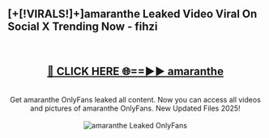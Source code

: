 <h2>[+[!VIRALS!]+]amaranthe Leaked Video Viral On Social X Trending Now - fihzi</h2>
<br>
<div align="center">
<h2><a href="https://libra.edu.pl?amaranthe" rel="nofollow">🔴 CLICK HERE 🌐==►► amaranthe</a></h2>
<br>
Get amaranthe OnlyFans leaked all content. Now you can access all videos and pictures of amaranthe OnlyFans. New Updated Files 2025!
<br>
<br>
<a href="https://libra.edu.pl?amaranthe" rel="nofollow" data-target="animated-image.originalLink"><img src="https://i.ibb.co.com/WyWwxjT/player-gif2.gif" alt="amaranthe Leaked OnlyFans" style="max-width: 100%; display: inline-block;" data-target="animated-image.originalImage"></a>
</div>
<br>